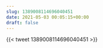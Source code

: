 ```yaml
---
slug: 1389008114696040451
date: 2021-05-03 00:05:15+00:00
draft: false
---
```


{{< tweet 1389008114696040451 >}}
